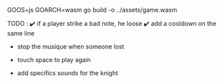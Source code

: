 GOOS=js GOARCH=wasm go build -o  ../assets/game.wasm  

TODO : 
✔️ if a player strike a bad note, he loose
✔️ add a cooldown on the same line
- stop the musique when someone lost

- touch space to play again
- add specifics sounds for the knight